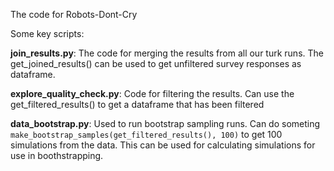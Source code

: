 The code for Robots-Dont-Cry

Some key scripts:

**join_results.py**: The code for merging the results from all our turk runs.
The get_joined_results() can be used to get unfiltered survey responses
as dataframe.

**explore_quality_check.py**: 
Code for filtering the results. Can use the get_filtered_results() 
to get a dataframe that has been filtered

**data_bootstrap.py**:
Used to run bootstrap sampling runs.
Can do someting `make_bootstrap_samples(get_filtered_results(), 100)` to 
get 100 simulations from the data. This can be used for calculating simulations
for use in boothstrapping.


 
